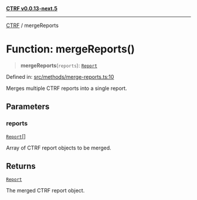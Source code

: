[**CTRF v0.0.13-next.5**](../README.md)

***

[CTRF](../README.md) / mergeReports

# Function: mergeReports()

> **mergeReports**(`reports`): [`Report`](../interfaces/Report.md)

Defined in: [src/methods/merge-reports.ts:10](https://github.com/ctrf-io/ctrf-core-js/blob/main/src/methods/merge-reports.ts#L10)

Merges multiple CTRF reports into a single report.

## Parameters

### reports

[`Report`](../interfaces/Report.md)[]

Array of CTRF report objects to be merged.

## Returns

[`Report`](../interfaces/Report.md)

The merged CTRF report object.
